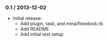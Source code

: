 ### 0.1 / 2013-12-02

* Initial release:
  * Add plugin, task, and mina/flowdock.rb
  * Add README
  * Add initial test setup
